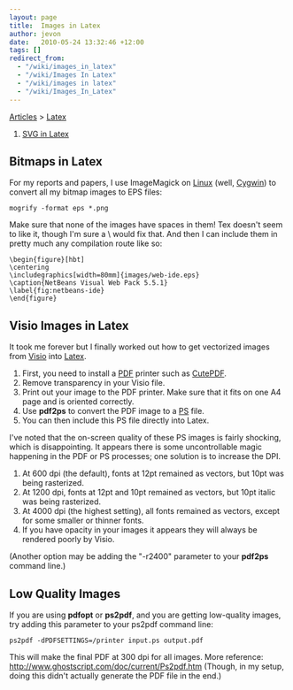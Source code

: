 ```yaml
---
layout: page
title:  Images in Latex
author: jevon
date:   2010-05-24 13:32:46 +12:00
tags: []
redirect_from:
  - "/wiki/images_in_latex"
  - "/wiki/Images In Latex"
  - "/wiki/images in latex"
  - "/wiki/Images_In_Latex"
---
```


[Articles](Articles.md) > [Latex](Latex.md)

1. [SVG in Latex](SVG_in_Latex.md)

## Bitmaps in Latex
For my reports and papers, I use ImageMagick on [Linux](Linux.md) (well, [Cygwin](cygwin.md)) to convert all my bitmap images to EPS files:

`mogrify -format eps *.png`

Make sure that none of the images have spaces in them! Tex doesn't seem to like it, though I'm sure a \ would fix that. And then I can include them in pretty much any compilation route like so:

```
\begin{figure}[hbt]
\centering
\includegraphics[width=80mm]{images/web-ide.eps}
\caption{NetBeans Visual Web Pack 5.5.1}
\label{fig:netbeans-ide}
\end{figure}
```

## Visio Images in Latex
It took me forever but I finally worked out how to get vectorized images from [Visio](Visio.md) into [Latex](Latex.md). 

1. First, you need to install a [PDF](pdf.md) printer such as [CutePDF](cutepdf.md).
1. Remove transparency in your Visio file.
1. Print out your image to the PDF printer. Make sure that it fits on one A4 page and is oriented correctly.
1. Use **pdf2ps** to convert the PDF image to a [PS](ps.md) file.
1. You can then include this PS file directly into Latex.

I've noted that the on-screen quality of these PS images is fairly shocking, which is disappointing. It appears there is some uncontrollable magic happening in the PDF or PS processes; one solution is to increase the DPI.

1. At 600 dpi (the default), fonts at 12pt remained as vectors, but 10pt was being rasterized.
1. At 1200 dpi, fonts at 12pt and 10pt remained as vectors, but 10pt italic was being rasterized.
1. At 4000 dpi (the highest setting), all fonts remained as vectors, except for some smaller or thinner fonts.
1. If you have opacity in your images it appears they will always be rendered poorly by Visio.

(Another option may be adding the "-r2400" parameter to your **pdf2ps** command line.)

## Low Quality Images
If you are using **pdfopt** or **ps2pdf**, and you are getting low-quality images, try adding this parameter to your ps2pdf command line:

`ps2pdf -dPDFSETTINGS=/printer input.ps output.pdf`

This will make the final PDF at 300 dpi for all images. More reference: http://www.ghostscript.com/doc/current/Ps2pdf.htm
(Though, in my setup, doing this didn't actually generate the PDF file in the end.)
